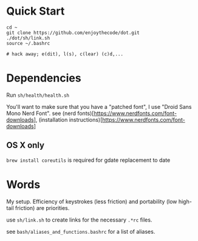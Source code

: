 # Quick Start
```
cd ~
git clone https://github.com/enjoythecode/dot.git
./dot/sh/link.sh
source ~/.bashrc

# hack away; e(dit), l(s), c(lear) (c)d,...
```

# Dependencies

Run `sh/health/health.sh`

You'll want to make sure that you have a "patched font", I use "Droid Sans Mono Nerd Font". see (nerd fonts)[https://www.nerdfonts.com/font-downloads], (installation instructions)[https://www.nerdfonts.com/font-downloads]

## OS X only
`brew install coreutils` is required for gdate replacement to date


# Words
My setup. Efficiency of keystrokes (less friction) and portability (low high-tail friction)
are priorities.

use `sh/link.sh` to create links for the necessary `.*rc` files.

see `bash/aliases_and_functions.bashrc` for a list of aliases.
